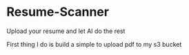 # Resume-Scanner
Upload your resume and let AI do the rest

First thing I do is build a simple to upload pdf to my s3 bucket
